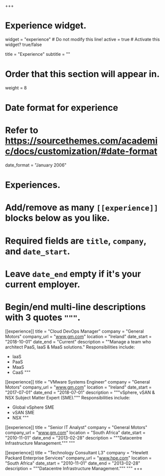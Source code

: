 +++
# Experience widget.
widget = "experience"  # Do not modify this line!
active = true  # Activate this widget? true/false

title = "Experience"
subtitle = ""

# Order that this section will appear in.
weight = 8

# Date format for experience
#   Refer to https://sourcethemes.com/academic/docs/customization/#date-format
date_format = "January 2006"

# Experiences.
#   Add/remove as many `[[experience]]` blocks below as you like.
#   Required fields are `title`, `company`, and `date_start`.
#   Leave `date_end` empty if it's your current employer.
#   Begin/end multi-line descriptions with 3 quotes `"""`.
[[experience]]
  title = "Cloud DevOps Manager"
  company = "General Motors"
  company_url = "www.gm.com"
  location = "Ireland"
  date_start = "2018-10-01"
  date_end = "Current"
  description = ""Manage a team who architect PaaS, IaaS & MaaS solutions."
  Responsibilities include:
  
  * IaaS
  * PaaS
  * MaaS
  * CaaS
  """

[[experience]]
  title = "VMware Systems Engineer"
  company = "General Motors"
  company_url = "www.gm.com"
  location = "Ireland"
  date_start = "2017-07-01"
  date_end = "2018-07-01"
  description = """vSphere, vSAN & NSX Subject Matter Expert (SME)."""
  Responsibilities include:
  
  * Global vSphere SME
  * vSAN SME
  * NSX
  """
  
[[experience]]
  title = "Senior IT Analyst"
  company = "General Motors"
  company_url = "www.gm.com"
  location = "South Africa"
  date_start = "2010-11-01"
  date_end = "2013-02-28"
  description = """Datacentre Infrastructure Management."""
  """
  
[[experience]]
  title = "Technology Consultant L3"
  company = "Hewlett Packard Enterprise Services"
  company_url = "www.hpe.com"
  location = "South Africa"
  date_start = "2010-11-01"
  date_end = "2013-02-28"
  description = """Datacentre Infrastructure Management."""
  """
+++
